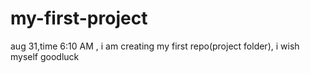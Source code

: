 # my-first-project
aug 31,time 6:10 AM , i am creating my first repo(project folder), i wish myself goodluck
